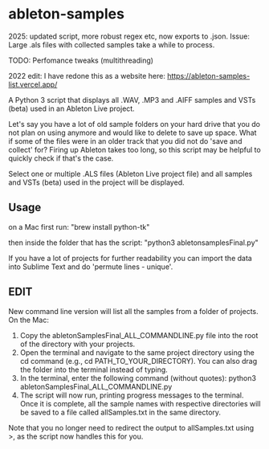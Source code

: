 # ableton-samples

2025: updated script, more robust regex etc, now exports to .json. Issue: Large .als files with collected samples take a while to process.

TODO: Perfomance tweaks (multithreading)

2022 edit: I have redone this as a website here: <https://ableton-samples-list.vercel.app/>

A Python 3 script that displays all .WAV, .MP3 and .AIFF samples and VSTs (beta) used in an Ableton Live project.

Let's say you have a lot of old sample folders on your hard drive that you do not plan on using anymore and would like to delete to save up space. What if some of the files were in an older track that you did not do 'save and collect' for? Firing up Ableton takes too long, so this script may be helpful to quickly check if that's the case.

Select one or multiple .ALS files (Ableton Live project file) and all samples and VSTs (beta) used in the project will be displayed.

## Usage

on a Mac first run:
"brew install python-tk"

then inside the folder that has the script:
"python3 abletonsamplesFinal.py"

If you have a lot of projects for further readability you can import the data into Sublime Text and do 'permute lines - unique'.

## EDIT

New command line version will list all the samples from a folder of projects. On the Mac:

1. Copy the abletonSamplesFinal_ALL_COMMANDLINE.py file into the root of the directory with your projects.
2. Open the terminal and navigate to the same project directory using the cd command (e.g., cd PATH_TO_YOUR_DIRECTORY). You can also drag the folder into the terminal instead of typing.
3. In the terminal, enter the following command (without quotes): python3 abletonSamplesFinal_ALL_COMMANDLINE.py
4. The script will now run, printing progress messages to the terminal. Once it is complete, all the sample names with respective directories will be saved to a file called allSamples.txt in the same directory.

Note that you no longer need to redirect the output to allSamples.txt using >, as the script now handles this for you.
